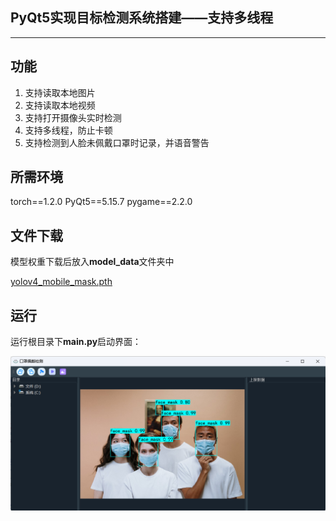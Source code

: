 <!--
 * @Description: 
 * @Author: Egrt
 * @Date: 2021-05-08 15:27:48
 * @LastEditors: Egrt
 * @LastEditTime: 2023-03-10 19:02:03
-->
## PyQt5实现目标检测系统搭建——支持多线程
---

## 功能
1. 支持读取本地图片
2. 支持读取本地视频
3. 支持打开摄像头实时检测
4. 支持多线程，防止卡顿
5. 支持检测到人脸未佩戴口罩时记录，并语音警告

## 所需环境
torch==1.2.0
PyQt5==5.15.7
pygame==2.2.0

## 文件下载
模型权重下载后放入**model_data**文件夹中

[yolov4_mobile_mask.pth](https://github.com/Egrt/YOLO_PyQt5/releases/download/V1.0/yolov7_mobile_mask.pth)

## 运行
运行根目录下**main.py**启动界面：

![界面演示](maskimg/demo.png)